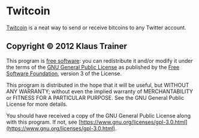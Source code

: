 # Twitcoin #

[Twitcoin](https://twitcoin.net) is a neat way to send or receive bitcoins to
any Twitter account.

## Copyright © 2012 Klaus Trainer

This program is
[free software](https://www.gnu.org/philosophy/free-sw.html):
you can redistribute it and/or modify it under the terms of the
[GNU General Public License](https://www.gnu.org/licenses/gpl-3.0.html)
as published by the [Free Software Foundation](https://fsf.org/), version 3 of
the License.

This program is distributed in the hope that it will be useful, but WITHOUT ANY
WARRANTY; without even the implied warranty of MERCHANTABILITY or FITNESS FOR A
PARTICULAR PURPOSE. See the GNU General Public License for more details.

You should have received a copy of the GNU General Public License along with
this program. If not, see [https://www.gnu.org/licenses/gpl-3.0.html](https://www.gnu.org/licenses/gpl-3.0.html).
